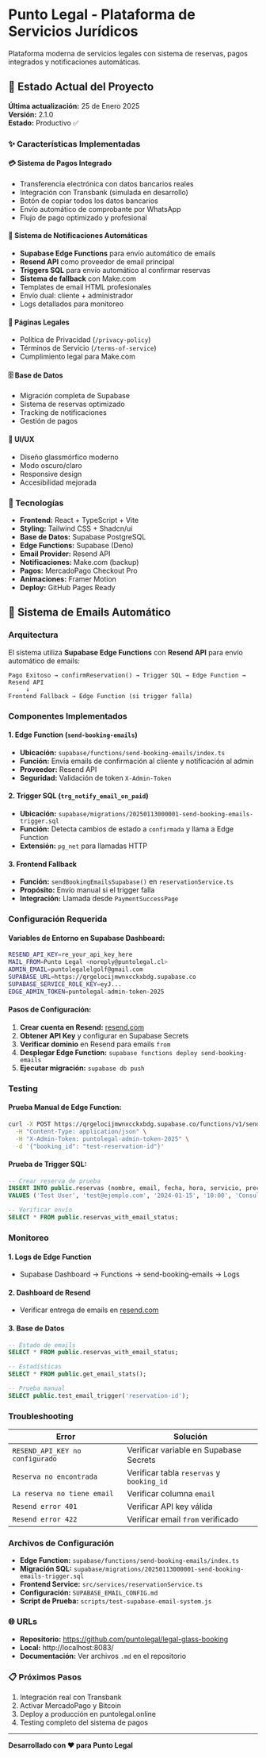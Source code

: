 # Punto Legal - Plataforma de Servicios Jurídicos

Plataforma moderna de servicios legales con sistema de reservas, pagos integrados y notificaciones automáticas.

## 🚀 Estado Actual del Proyecto

**Última actualización:** 25 de Enero 2025  
**Versión:** 2.1.0  
**Estado:** Productivo ✅

### ✨ Características Implementadas

#### 💳 Sistema de Pagos Integrado
- Transferencia electrónica con datos bancarios reales
- Integración con Transbank (simulada en desarrollo)
- Botón de copiar todos los datos bancarios
- Envío automático de comprobante por WhatsApp
- Flujo de pago optimizado y profesional

#### 🔔 Sistema de Notificaciones Automáticas
- **Supabase Edge Functions** para envío automático de emails
- **Resend API** como proveedor de email principal
- **Triggers SQL** para envío automático al confirmar reservas
- **Sistema de fallback** con Make.com
- Templates de email HTML profesionales
- Envío dual: cliente + administrador
- Logs detallados para monitoreo

#### 📄 Páginas Legales
- Política de Privacidad (`/privacy-policy`)
- Términos de Servicio (`/terms-of-service`)
- Cumplimiento legal para Make.com

#### 🗄️ Base de Datos
- Migración completa de Supabase
- Sistema de reservas optimizado
- Tracking de notificaciones
- Gestión de pagos

#### 🎨 UI/UX
- Diseño glassmórfico moderno
- Modo oscuro/claro
- Responsive design
- Accesibilidad mejorada

### 🔧 Tecnologías

- **Frontend:** React + TypeScript + Vite
- **Styling:** Tailwind CSS + Shadcn/ui
- **Base de Datos:** Supabase PostgreSQL
- **Edge Functions:** Supabase (Deno)
- **Email Provider:** Resend API
- **Notificaciones:** Make.com (backup)
- **Pagos:** MercadoPago Checkout Pro
- **Animaciones:** Framer Motion
- **Deploy:** GitHub Pages Ready

## 📧 Sistema de Emails Automático

### Arquitectura
El sistema utiliza **Supabase Edge Functions** con **Resend API** para envío automático de emails:

```
Pago Exitoso → confirmReservation() → Trigger SQL → Edge Function → Resend API
     ↓
Frontend Fallback → Edge Function (si trigger falla)
```

### Componentes Implementados

#### 1. Edge Function (`send-booking-emails`)
- **Ubicación:** `supabase/functions/send-booking-emails/index.ts`
- **Función:** Envía emails de confirmación al cliente y notificación al admin
- **Proveedor:** Resend API
- **Seguridad:** Validación de token `X-Admin-Token`

#### 2. Trigger SQL (`trg_notify_email_on_paid`)
- **Ubicación:** `supabase/migrations/20250113000001-send-booking-emails-trigger.sql`
- **Función:** Detecta cambios de estado a `confirmada` y llama a Edge Function
- **Extensión:** `pg_net` para llamadas HTTP

#### 3. Frontend Fallback
- **Función:** `sendBookingEmailsSupabase()` en `reservationService.ts`
- **Propósito:** Envío manual si el trigger falla
- **Integración:** Llamada desde `PaymentSuccessPage`

### Configuración Requerida

#### Variables de Entorno en Supabase Dashboard:
```bash
RESEND_API_KEY=re_your_api_key_here
MAIL_FROM=Punto Legal <noreply@puntolegal.cl>
ADMIN_EMAIL=puntolegalelgolf@gmail.com
SUPABASE_URL=https://qrgelocijmwnxcckxbdg.supabase.co
SUPABASE_SERVICE_ROLE_KEY=eyJ...
EDGE_ADMIN_TOKEN=puntolegal-admin-token-2025
```

#### Pasos de Configuración:
1. **Crear cuenta en Resend:** [resend.com](https://resend.com)
2. **Obtener API Key** y configurar en Supabase Secrets
3. **Verificar dominio** en Resend para emails `from`
4. **Desplegar Edge Function:** `supabase functions deploy send-booking-emails`
5. **Ejecutar migración:** `supabase db push`

### Testing

#### Prueba Manual de Edge Function:
```bash
curl -X POST https://qrgelocijmwnxcckxbdg.supabase.co/functions/v1/send-booking-emails \
  -H "Content-Type: application/json" \
  -H "X-Admin-Token: puntolegal-admin-token-2025" \
  -d '{"booking_id": "test-reservation-id"}'
```

#### Prueba de Trigger SQL:
```sql
-- Crear reserva de prueba
INSERT INTO public.reservas (nombre, email, fecha, hora, servicio, precio, estado) 
VALUES ('Test User', 'test@ejemplo.com', '2024-01-15', '10:00', 'Consulta General', '35000', 'confirmada');

-- Verificar envío
SELECT * FROM public.reservas_with_email_status;
```

### Monitoreo

#### 1. Logs de Edge Function
- Supabase Dashboard → Functions → send-booking-emails → Logs

#### 2. Dashboard de Resend
- Verificar entrega de emails en [resend.com](https://resend.com)

#### 3. Base de Datos
```sql
-- Estado de emails
SELECT * FROM public.reservas_with_email_status;

-- Estadísticas
SELECT * FROM public.get_email_stats();

-- Prueba manual
SELECT public.test_email_trigger('reservation-id');
```

### Troubleshooting

| Error | Solución |
|-------|----------|
| `RESEND_API_KEY no configurado` | Verificar variable en Supabase Secrets |
| `Reserva no encontrada` | Verificar tabla `reservas` y `booking_id` |
| `La reserva no tiene email` | Verificar columna `email` |
| `Resend error 401` | Verificar API key válida |
| `Resend error 422` | Verificar email `from` verificado |

### Archivos de Configuración

- **Edge Function:** `supabase/functions/send-booking-emails/index.ts`
- **Migración SQL:** `supabase/migrations/20250113000001-send-booking-emails-trigger.sql`
- **Frontend Service:** `src/services/reservationService.ts`
- **Configuración:** `SUPABASE_EMAIL_CONFIG.md`
- **Script de Prueba:** `scripts/test-supabase-email-system.js`

### 🌐 URLs

- **Repositorio:** https://github.com/puntolegal/legal-glass-booking
- **Local:** http://localhost:8083/
- **Documentación:** Ver archivos `.md` en el repositorio

### 📋 Próximos Pasos

1. Integración real con Transbank
2. Activar MercadoPago y Bitcoin
3. Deploy a producción en puntolegal.online
4. Testing completo del sistema de pagos

---

**Desarrollado con ❤️ para Punto Legal**
